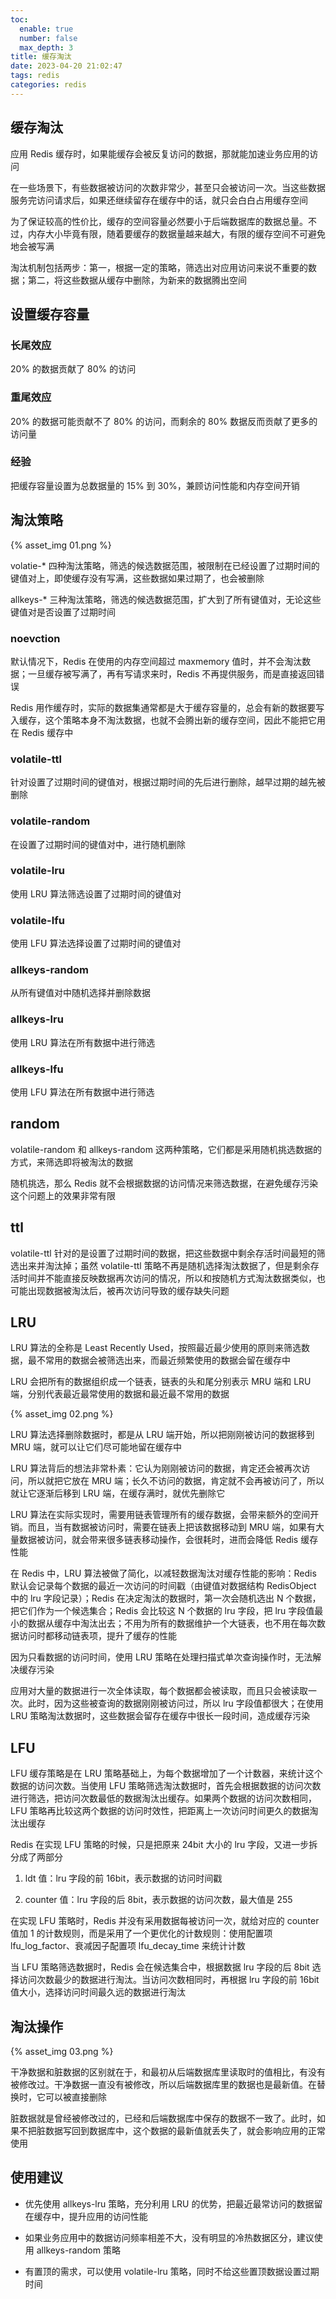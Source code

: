 ```yaml
---
toc:
  enable: true
  number: false
  max_depth: 3
title: 缓存淘汰
date: 2023-04-20 21:02:47
tags: redis
categories: redis
---
```


## 缓存淘汰

应用 Redis 缓存时，如果能缓存会被反复访问的数据，那就能加速业务应用的访问

在一些场景下，有些数据被访问的次数非常少，甚至只会被访问一次。当这些数据服务完访问请求后，如果还继续留存在缓存中的话，就只会白白占用缓存空间

为了保证较高的性价比，缓存的空间容量必然要小于后端数据库的数据总量。不过，内存大小毕竟有限，随着要缓存的数据量越来越大，有限的缓存空间不可避免地会被写满

淘汰机制包括两步：第一，根据一定的策略，筛选出对应用访问来说不重要的数据；第二，将这些数据从缓存中删除，为新来的数据腾出空间

## 设置缓存容量

### 长尾效应

20% 的数据贡献了 80% 的访问

### 重尾效应

20% 的数据可能贡献不了 80% 的访问，而剩余的 80% 数据反而贡献了更多的访问量

### 经验

把缓存容量设置为总数据量的 15% 到 30%，兼顾访问性能和内存空间开销

## 淘汰策略

{% asset_img 01.png %}

volatie-* 四种淘汰策略，筛选的候选数据范围，被限制在已经设置了过期时间的键值对上，即使缓存没有写满，这些数据如果过期了，也会被删除

allkeys-* 三种淘汰策略，筛选的候选数据范围，扩大到了所有键值对，无论这些键值对是否设置了过期时间

### noevction

默认情况下，Redis 在使用的内存空间超过 maxmemory 值时，并不会淘汰数据；一旦缓存被写满了，再有写请求来时，Redis 不再提供服务，而是直接返回错误

Redis 用作缓存时，实际的数据集通常都是大于缓存容量的，总会有新的数据要写入缓存，这个策略本身不淘汰数据，也就不会腾出新的缓存空间，因此不能把它用在 Redis 缓存中

### volatile-ttl

针对设置了过期时间的键值对，根据过期时间的先后进行删除，越早过期的越先被删除

### volatile-random

在设置了过期时间的键值对中，进行随机删除

### volatile-lru

使用 LRU 算法筛选设置了过期时间的键值对

### volatile-lfu

使用 LFU 算法选择设置了过期时间的键值对

### allkeys-random

从所有键值对中随机选择并删除数据

### allkeys-lru

使用 LRU 算法在所有数据中进行筛选

### allkeys-lfu

使用 LFU 算法在所有数据中进行筛选

## random

volatile-random 和 allkeys-random 这两种策略，它们都是采用随机挑选数据的方式，来筛选即将被淘汰的数据

随机挑选，那么 Redis 就不会根据数据的访问情况来筛选数据，在避免缓存污染这个问题上的效果非常有限

## ttl

volatile-ttl 针对的是设置了过期时间的数据，把这些数据中剩余存活时间最短的筛选出来并淘汰掉；虽然 volatile-ttl 策略不再是随机选择淘汰数据了，但是剩余存活时间并不能直接反映数据再次访问的情况，所以和按随机方式淘汰数据类似，也可能出现数据被淘汰后，被再次访问导致的缓存缺失问题

## LRU

LRU 算法的全称是 Least Recently Used，按照最近最少使用的原则来筛选数据，最不常用的数据会被筛选出来，而最近频繁使用的数据会留在缓存中

LRU 会把所有的数据组织成一个链表，链表的头和尾分别表示 MRU 端和 LRU 端，分别代表最近最常使用的数据和最近最不常用的数据

{% asset_img 02.png %}

LRU 算法选择删除数据时，都是从 LRU 端开始，所以把刚刚被访问的数据移到 MRU 端，就可以让它们尽可能地留在缓存中

LRU 算法背后的想法非常朴素：它认为刚刚被访问的数据，肯定还会被再次访问，所以就把它放在 MRU 端；长久不访问的数据，肯定就不会再被访问了，所以就让它逐渐后移到 LRU 端，在缓存满时，就优先删除它

LRU 算法在实际实现时，需要用链表管理所有的缓存数据，会带来额外的空间开销。而且，当有数据被访问时，需要在链表上把该数据移动到 MRU 端，如果有大量数据被访问，就会带来很多链表移动操作，会很耗时，进而会降低 Redis 缓存性能

在 Redis 中，LRU 算法被做了简化，以减轻数据淘汰对缓存性能的影响：Redis 默认会记录每个数据的最近一次访问的时间戳（由键值对数据结构 RedisObject 中的 lru 字段记录）；Redis 在决定淘汰的数据时，第一次会随机选出 N 个数据，把它们作为一个候选集合；Redis 会比较这 N 个数据的 lru 字段，把 lru 字段值最小的数据从缓存中淘汰出去；不用为所有的数据维护一个大链表，也不用在每次数据访问时都移动链表项，提升了缓存的性能

因为只看数据的访问时间，使用 LRU 策略在处理扫描式单次查询操作时，无法解决缓存污染

应用对大量的数据进行一次全体读取，每个数据都会被读取，而且只会被读取一次。此时，因为这些被查询的数据刚刚被访问过，所以 lru 字段值都很大；在使用 LRU 策略淘汰数据时，这些数据会留存在缓存中很长一段时间，造成缓存污染

## LFU

LFU 缓存策略是在 LRU 策略基础上，为每个数据增加了一个计数器，来统计这个数据的访问次数。当使用 LFU 策略筛选淘汰数据时，首先会根据数据的访问次数进行筛选，把访问次数最低的数据淘汰出缓存。如果两个数据的访问次数相同，LFU 策略再比较这两个数据的访问时效性，把距离上一次访问时间更久的数据淘汰出缓存

Redis 在实现 LFU 策略的时候，只是把原来 24bit 大小的 lru 字段，又进一步拆分成了两部分

1. ldt 值：lru 字段的前 16bit，表示数据的访问时间戳

2. counter 值：lru 字段的后 8bit，表示数据的访问次数，最大值是 255

在实现 LFU 策略时，Redis 并没有采用数据每被访问一次，就给对应的 counter 值加 1 的计数规则，而是采用了一个更优化的计数规则：使用配置项 lfu_log_factor、衰减因子配置项 lfu_decay_time 来统计计数

当 LFU 策略筛选数据时，Redis 会在候选集合中，根据数据 lru 字段的后 8bit 选择访问次数最少的数据进行淘汰。当访问次数相同时，再根据 lru 字段的前 16bit 值大小，选择访问时间最久远的数据进行淘汰

## 淘汰操作

{% asset_img 03.png %}

干净数据和脏数据的区别就在于，和最初从后端数据库里读取时的值相比，有没有被修改过。干净数据一直没有被修改，所以后端数据库里的数据也是最新值。在替换时，它可以被直接删除

脏数据就是曾经被修改过的，已经和后端数据库中保存的数据不一致了。此时，如果不把脏数据写回到数据库中，这个数据的最新值就丢失了，就会影响应用的正常使用

## 使用建议

- 优先使用 allkeys-lru 策略，充分利用 LRU 的优势，把最近最常访问的数据留在缓存中，提升应用的访问性能

- 如果业务应用中的数据访问频率相差不大，没有明显的冷热数据区分，建议使用 allkeys-random 策略

- 有置顶的需求，可以使用 volatile-lru 策略，同时不给这些置顶数据设置过期时间
